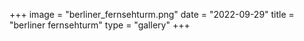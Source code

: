 +++
image = "berliner_fernsehturm.png"
date = "2022-09-29"
title = "berliner fernsehturm"
type = "gallery"
+++